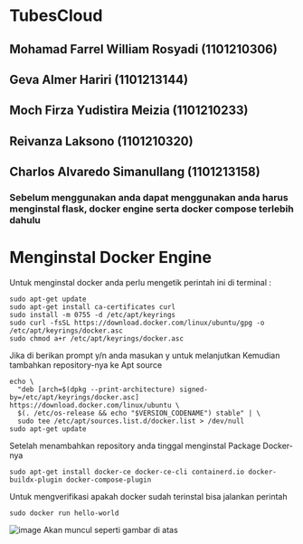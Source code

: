 # TubesCloud

## Mohamad Farrel William Rosyadi (1101210306)
## Geva Almer Hariri (1101213144)
## Moch Firza Yudistira Meizia (1101210233)
## Reivanza Laksono (1101210320)
## Charlos Alvaredo Simanullang (1101213158)

### Sebelum menggunakan anda dapat menggunakan anda harus menginstal flask, docker engine serta docker compose terlebih dahulu

# Menginstal Docker Engine
Untuk menginstal docker anda perlu mengetik perintah ini di terminal :
```
sudo apt-get update
sudo apt-get install ca-certificates curl
sudo install -m 0755 -d /etc/apt/keyrings
sudo curl -fsSL https://download.docker.com/linux/ubuntu/gpg -o /etc/apt/keyrings/docker.asc
sudo chmod a+r /etc/apt/keyrings/docker.asc
```
Jika di berikan prompt y/n anda masukan y untuk melanjutkan
Kemudian tambahkan repository-nya ke Apt source
```
echo \
  "deb [arch=$(dpkg --print-architecture) signed-by=/etc/apt/keyrings/docker.asc] https://download.docker.com/linux/ubuntu \
  $(. /etc/os-release && echo "$VERSION_CODENAME") stable" | \
  sudo tee /etc/apt/sources.list.d/docker.list > /dev/null
sudo apt-get update
```
Setelah menambahkan repository anda tinggal menginstal Package Docker-nya
```
sudo apt-get install docker-ce docker-ce-cli containerd.io docker-buildx-plugin docker-compose-plugin
```
Untuk mengverifikasi apakah docker sudah terinstal bisa jalankan perintah
```
sudo docker run hello-world
```
![image](https://github.com/user-attachments/assets/73bddc29-6254-42ca-9b2d-443b2e9de442)
Akan muncul seperti gambar di atas
